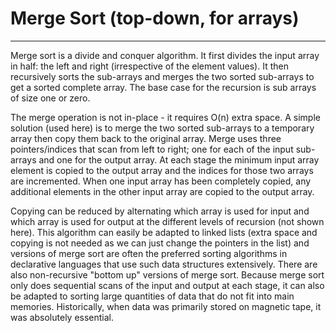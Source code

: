 # Merge Sort (top-down, for arrays)

---

Merge sort is a divide and conquer algorithm. It first divides the
input array in half: the left and right (irrespective of the element
values). It then recursively sorts the sub-arrays and merges the two
sorted sub-arrays to get a sorted complete array.  The base case for
the recursion is sub arrays of size one or zero.

The merge operation is not in-place - it requires O(n) extra space.  A
simple solution (used here) is to merge the two sorted sub-arrays to a
temporary array then copy them back to the original array. Merge uses
three pointers/indices that scan from left to right; one for each of the
input sub-arrays and one for the output array.  At each stage the
minimum input array element is copied to the output array and the
indices for those two arrays are incremented. When one input array has
been completely copied, any additional elements in the other input array
are copied to the output array.

Copying can be reduced by alternating which array is used for input and
which array is used for output at the different levels of recursion (not
shown here). This algorithm can easily be adapted to linked lists (extra
space and copying is not needed as we can just change the pointers in
the list) and versions of merge sort are often the preferred sorting
algorithms in declarative languages that use such data structures
extensively. There are also non-recursive "bottom up" versions of merge
sort. Because merge sort only does sequential scans of the input and
output at each stage, it can also be adapted to sorting large quantities
of data that do not fit into main memories. Historically, when data was
primarily stored on magnetic tape, it was absolutely essential.
